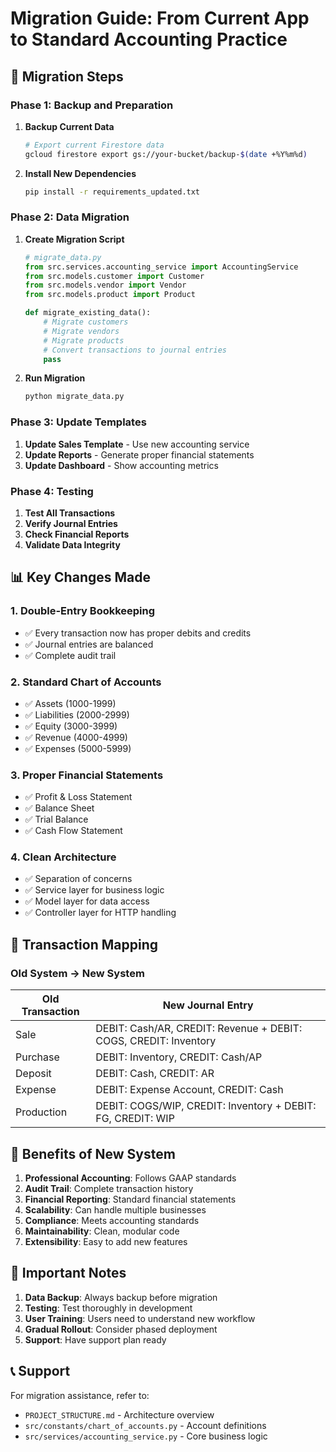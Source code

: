 # Migration Guide: From Current App to Standard Accounting Practice

## 🚀 **Migration Steps**

### **Phase 1: Backup and Preparation**
1. **Backup Current Data**
   ```bash
   # Export current Firestore data
   gcloud firestore export gs://your-bucket/backup-$(date +%Y%m%d)
   ```

2. **Install New Dependencies**
   ```bash
   pip install -r requirements_updated.txt
   ```

### **Phase 2: Data Migration**
1. **Create Migration Script**
   ```python
   # migrate_data.py
   from src.services.accounting_service import AccountingService
   from src.models.customer import Customer
   from src.models.vendor import Vendor
   from src.models.product import Product
   
   def migrate_existing_data():
       # Migrate customers
       # Migrate vendors  
       # Migrate products
       # Convert transactions to journal entries
       pass
   ```

2. **Run Migration**
   ```bash
   python migrate_data.py
   ```

### **Phase 3: Update Templates**
1. **Update Sales Template** - Use new accounting service
2. **Update Reports** - Generate proper financial statements
3. **Update Dashboard** - Show accounting metrics

### **Phase 4: Testing**
1. **Test All Transactions**
2. **Verify Journal Entries**
3. **Check Financial Reports**
4. **Validate Data Integrity**

## 📊 **Key Changes Made**

### **1. Double-Entry Bookkeeping**
- ✅ Every transaction now has proper debits and credits
- ✅ Journal entries are balanced
- ✅ Complete audit trail

### **2. Standard Chart of Accounts**
- ✅ Assets (1000-1999)
- ✅ Liabilities (2000-2999)  
- ✅ Equity (3000-3999)
- ✅ Revenue (4000-4999)
- ✅ Expenses (5000-5999)

### **3. Proper Financial Statements**
- ✅ Profit & Loss Statement
- ✅ Balance Sheet
- ✅ Trial Balance
- ✅ Cash Flow Statement

### **4. Clean Architecture**
- ✅ Separation of concerns
- ✅ Service layer for business logic
- ✅ Model layer for data access
- ✅ Controller layer for HTTP handling

## 🔄 **Transaction Mapping**

### **Old System → New System**

| Old Transaction | New Journal Entry |
|----------------|-------------------|
| Sale | DEBIT: Cash/AR, CREDIT: Revenue + DEBIT: COGS, CREDIT: Inventory |
| Purchase | DEBIT: Inventory, CREDIT: Cash/AP |
| Deposit | DEBIT: Cash, CREDIT: AR |
| Expense | DEBIT: Expense Account, CREDIT: Cash |
| Production | DEBIT: COGS/WIP, CREDIT: Inventory + DEBIT: FG, CREDIT: WIP |

## 🎯 **Benefits of New System**

1. **Professional Accounting**: Follows GAAP standards
2. **Audit Trail**: Complete transaction history
3. **Financial Reporting**: Standard financial statements
4. **Scalability**: Can handle multiple businesses
5. **Compliance**: Meets accounting standards
6. **Maintainability**: Clean, modular code
7. **Extensibility**: Easy to add new features

## 🚨 **Important Notes**

1. **Data Backup**: Always backup before migration
2. **Testing**: Test thoroughly in development
3. **User Training**: Users need to understand new workflow
4. **Gradual Rollout**: Consider phased deployment
5. **Support**: Have support plan ready

## 📞 **Support**

For migration assistance, refer to:
- `PROJECT_STRUCTURE.md` - Architecture overview
- `src/constants/chart_of_accounts.py` - Account definitions
- `src/services/accounting_service.py` - Core business logic
